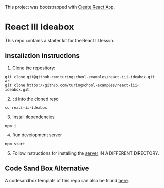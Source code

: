 This project was bootstrapped with [Create React App](https://github.com/facebook/create-react-app).

# React III Ideabox

This repo contains a starter kit for the React III lesson. 

## Installation Instructions
1. Clone the repository:
```
git clone git@github.com:turingschool-examples/react-iii-ideabox.git
or
git clone https://github.com/turingschool-examples/react-iii-ideabox.git
```
2. `cd` into the cloned repo
```
cd react-ii-ideabox
```
3. Install dependencies
```
npm i 
```
4. Run development server
```
npm start
```
5. Follow instructions for installing the [server](https://github.com/turingschool-examples/ideabox-api) IN A DIFFERENT DIRECTORY.

## Code Sand Box Alternative
A codesandbox template of this repo can also be found <a href="https://codesandbox.io/s/react-iii-ideabox-starter-mz1g2" target="_blank">here<a/>.
